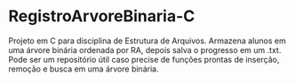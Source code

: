 ﻿# RegistroArvoreBinaria-C

Projeto em C para disciplina de Estrutura de Arquivos. Armazena alunos em uma árvore binária ordenada por RA, depois salva o progresso em um .txt.
Pode ser um repositório útil caso precise de funções prontas de inserção, remoção e busca em uma árvore binária.
